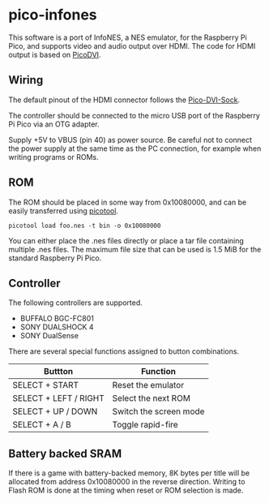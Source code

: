 # pico-infones

This software is a port of InfoNES, a NES emulator, for the Raspberry Pi Pico, and supports video and audio output over HDMI.
The code for HDMI output is based on [PicoDVI](https://github.com/Wren6991/PicoDVI).

## Wiring
The default pinout of the HDMI connector follows the [Pico-DVI-Sock](https://github.com/Wren6991/Pico-DVI-Sock).

The controller should be connected to the micro USB port of the Raspberry Pi Pico via an OTG adapter.

Supply +5V to VBUS (pin 40) as power source. Be careful not to connect the power supply at the same time as the PC connection, for example when writing programs or ROMs.

## ROM
The ROM should be placed in some way from 0x10080000, and can be easily transferred using [picotool](https://github.com/raspberrypi/picotool).
```
picotool load foo.nes -t bin -o 0x10080000
```

You can either place the .nes files directly or place a tar file containing multiple .nes files. The maximum file size that can be used is 1.5 MiB for the standard Raspberry Pi Pico.

## Controller
The following controllers are supported.

- BUFFALO BGC-FC801
- SONY DUALSHOCK 4
- SONY DualSense

There are several special functions assigned to button combinations.

| Buttton               | Function               |
| --                    | --                     |
| SELECT + START        | Reset the emulator     |
| SELECT + LEFT / RIGHT | Select the next ROM    |
| SELECT + UP / DOWN    | Switch the screen mode |
| SELECT + A / B        | Toggle rapid-fire      |

## Battery backed SRAM
If there is a game with battery-backed memory, 8K bytes per title will be allocated from address 0x10080000 in the reverse direction.
Writing to Flash ROM is done at the timing when reset or ROM selection is made.



